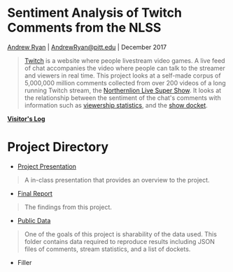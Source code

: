 # Sentiment Analysis of Twitch Comments from the NLSS

[Andrew Ryan](https://andrewryan95.github.io/) | AndrewRyan@pitt.edu | December 2017


>[Twitch](https://twitch.tv/) is a website where people livestream video games. A live feed of chat accompanies the video where people can talk to the streamer and viewers in real time. This project looks at a self-made corpus of 5,000,000 million comments collected from over 200 videos of a long running Twitch stream, the [Northernlion Live Super Show](http://whenisnlss.com/). It looks at the relationship between the sentiment of the chat's comments with information such as [viewership statistics](https://sullygnome.com/channel/Northernlion), and the [show docket](http://twoandahalfscums.blogspot.co.uk/p/nlss.html).


**[Visitor's Log](https://github.com/Data-Science-for-Linguists/Shared-Repo/blob/master/todo10_visitors_log/visitors_log_AndrewRyan.md)**


# Project Directory #
* [Project Presentation](NLSS_Presentation.pdf)
> A in-class presentation that provides an overview to the project.
* [Final Report](final_report.md)
> The findings from this project.
* [Public Data](/PublicData)
> One of the goals of this project is sharability of the data used. This folder contains data required to reproduce results including JSON files of comments, stream statistics, and a list of dockets.
* Filler